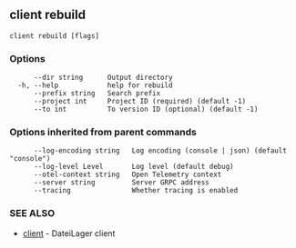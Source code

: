 ## client rebuild



```
client rebuild [flags]
```

### Options

```
      --dir string      Output directory
  -h, --help            help for rebuild
      --prefix string   Search prefix
      --project int     Project ID (required) (default -1)
      --to int          To version ID (optional) (default -1)
```

### Options inherited from parent commands

```
      --log-encoding string   Log encoding (console | json) (default "console")
      --log-level Level       Log level (default debug)
      --otel-context string   Open Telemetry context
      --server string         Server GRPC address
      --tracing               Whether tracing is enabled
```

### SEE ALSO

* [client](client.md)	 - DateiLager client

